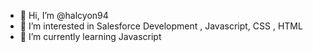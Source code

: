 - 👋 Hi, I’m @halcyon94
- 👀 I’m interested in Salesforce Development , Javascript, CSS , HTML
- 🌱 I’m currently learning Javascript

<!---
halcyon94/halcyon94 is a ✨ special ✨ repository because its `README.md` (this file) appears on your GitHub profile.
You can click the Preview link to take a look at your changes.
--->
